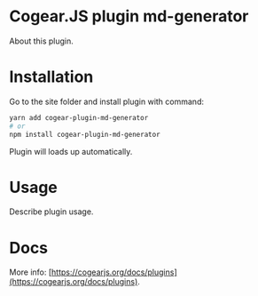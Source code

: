 # Cogear.JS plugin **md-generator**

About this plugin.

# Installation

Go to the site folder and install plugin with command:
```bash
yarn add cogear-plugin-md-generator
# or 
npm install cogear-plugin-md-generator
```

Plugin will loads up automatically.

# Usage

Describe plugin usage.

# Docs

More info: [https://cogearjs.org/docs/plugins](https://cogearjs.org/docs/plugins).